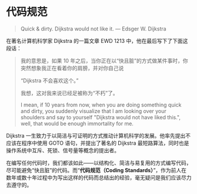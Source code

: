 # 代码规范

> Quick & dirty. Dijkstra would not like it. — Edsger W. Dijkstra

在著名计算机科学家 Dijkstra 的一篇文章 EWD 1213 中，他在最后写下了下面这段话：

> 我的意思是，如果 10 年之后，当你正在以“快且脏”的方式做某件事时，你突然想象我正在看着你的肩膀，并对你自己说
>
> “Dijkstra 不会喜欢这个。”
>
> 我想，这对我来说已经足被称为“不朽”了。
>
> I mean, if 10 years from now, when you are doing something quick and dirty, you suddenly visualize that I am looking over your shoulders and say to yourself "Dijkstra would not have liked this.", well, that would be enough immortality for me.

Dijkstra 一生致力于以简洁与可证明的方式推动计算机科学的发展。他率先提出不应该在程序中使用 GOTO 语句，并提出了著名的 Dijkstra 最短路算法，同时也是操作系统中互斥、死锁、信号量等概念的提出者。

在编写任何代码时，我们都该如此——以结构化、简洁与易复用的方式编写代码，尽可能避免“快且脏”的代码。而“**代码规范（Coding Standards）**”，作为前人在数年或数十年过程中为写出这样的代码而总结出的经验，毫无疑问是我们应该尽力去遵守的。
